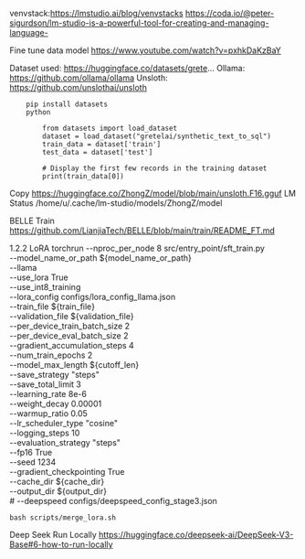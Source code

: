 venvstack:https://lmstudio.ai/blog/venvstacks
https://coda.io/@peter-sigurdson/lm-studio-is-a-powerful-tool-for-creating-and-managing-language-

Fine tune data model
	https://www.youtube.com/watch?v=pxhkDaKzBaY

Dataset used: https://huggingface.co/datasets/grete...
Ollama: https://github.com/ollama/ollama
Unsloth: https://github.com/unslothai/unsloth

		pip install datasets
		python
			
			from datasets import load_dataset
			dataset = load_dataset("gretelai/synthetic_text_to_sql")
			train_data = dataset['train']
			test_data = dataset['test']

			# Display the first few records in the training dataset
			print(train_data[0])

Copy https://huggingface.co/ZhongZ/model/blob/main/unsloth.F16.gguf LM Status /home/u/.cache/lm-studio/models/ZhongZ/model

BELLE Train
	https://github.com/LianjiaTech/BELLE/blob/main/train/README_FT.md

1.2.2 LoRA
torchrun --nproc_per_node 8 src/entry_point/sft_train.py \
    --model_name_or_path ${model_name_or_path} \
    --llama \
    --use_lora True \
    --use_int8_training \
    --lora_config configs/lora_config_llama.json \
    --train_file ${train_file} \
    --validation_file ${validation_file} \
    --per_device_train_batch_size 2 \
    --per_device_eval_batch_size 2 \
    --gradient_accumulation_steps 4 \
    --num_train_epochs 2 \
    --model_max_length ${cutoff_len} \
    --save_strategy "steps" \
    --save_total_limit 3 \
    --learning_rate 8e-6 \
    --weight_decay 0.00001 \
    --warmup_ratio 0.05 \
    --lr_scheduler_type "cosine" \
    --logging_steps 10 \
    --evaluation_strategy "steps" \
    --fp16 True \
    --seed 1234 \
    --gradient_checkpointing True \
    --cache_dir ${cache_dir} \
    --output_dir ${output_dir} \
    # --deepspeed configs/deepspeed_config_stage3.json
	
	bash scripts/merge_lora.sh

Deep Seek Run Locally
	https://huggingface.co/deepseek-ai/DeepSeek-V3-Base#6-how-to-run-locally


